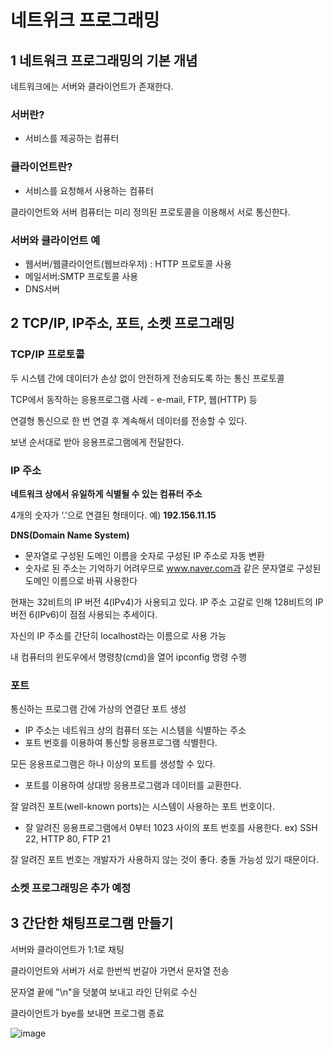 # 네트위크 프로그래밍

## 1 네트워크 프로그래밍의 기본 개념

네트워크에는 서버와 클라이언트가 존재한다.

### 서버란?

- 서비스를 제공하는 컴퓨터

### 클라이언트란?

- 서비스를 요청해서 사용하는 컴퓨터

클라이언트와 서버 컴퓨터는 미리 정의된 프로토콜을 이용해서 서로 통신한다.

 ### 서버와 클라이언트 예

- 웹서버/웹클라이언트(웹브라우저) : HTTP 프로토콜 사용 
- 메일서버:SMTP 프로토콜 사용 
- DNS서버

## 2 TCP/IP, IP주소, 포트, 소켓 프로그래밍

### TCP/IP 프로토콜

두 시스템 간에 데이터가 손상 없이 안전하게 전송되도록 하는 통신 프로토콜 

TCP에서 동작하는 응용프로그램 사례 - e-mail, FTP, 웹(HTTP) 등 

연결형 통신으로 한 번 연결 후 계속해서 데이터를 전송할 수 있다.

보낸 순서대로 받아 응용프로그램에게 전달한다.

### **IP 주소**

**네트워크 상에서 유일하게 식별될 수 있는 컴퓨터 주소**

4개의 숫자가 ‘.’으로 연결된 형태이다. 예) **192.156.11.15**

**DNS(Domain Name System)**

- 문자열로 구성된 도메인 이름을 숫자로 구성된 IP 주소로 자동 변환
- 숫자로 된 주소는 기억하기 어려우므로 www.naver.com과 같은 문자열로 구성된 도메인 이름으로 바꿔 사용한다

현재는 32비트의 IP 버전 4(IPv4)가 사용되고 있다. IP 주소 고갈로 인해 128비트의 IP 버전 6(IPv6)이 점점 사용되는 추세이다. 

자신의 IP 주소를 간단히 localhost라는 이름으로 사용 가능

내 컴퓨터의 윈도우에서 명령창(cmd)을 열어 ipconfig 명령 수행

### **포트**

통신하는 프로그램 간에 가상의 연결단 포트 생성

- IP 주소는 네트워크 상의 컴퓨터 또는 시스템을 식별하는 주소
- 포트 번호를 이용하여 통신할 응용프로그램 식별한다.

모든 응용프로그램은 하나 이상의 포트를 생성할 수 있다.

- 포트를 이용하여 상대방 응용프로그램과 데이터를 교환한다.

잘 알려진 포트(well-known ports)는 시스템이 사용하는 포트 번호이다.

- 잘 알려진 응용프로그램에서 0부터 1023 사이의 포트 번호를 사용한다. ex) SSH 22, HTTP 80, FTP 21 

잘 알려진 포트 번호는 개발자가 사용하지 않는 것이 좋다. 충돌 가능성 있기 때문이다.



### 소켓 프로그래밍은 추가 예정



## 3 간단한 채팅프로그램 만들기

서버와 클라이언트가 1:1로 채팅

클라이언트와 서버가 서로 한번씩 번갈아 가면서 문자열 전송

문자열 끝에 "\n"을 덧붙여 보내고 라인 단위로 수신

클라이언트가 bye를 보내면 프로그램 종료

![image](https://user-images.githubusercontent.com/68107000/101112294-50f4b580-3620-11eb-8f38-0490e7d8c4f1.png)